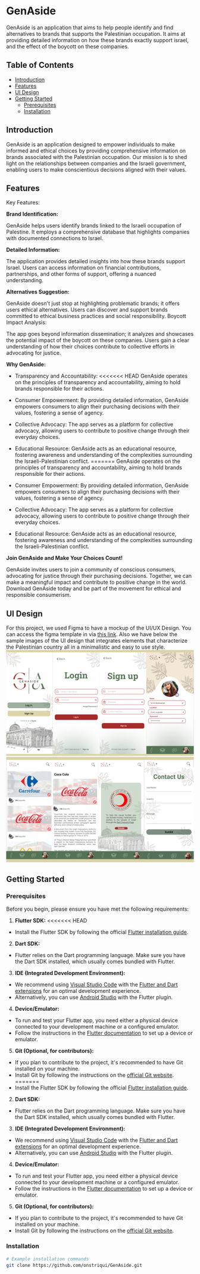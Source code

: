 # GenAside

GenAside is an application that aims to help people identify and find alternatives to brands that supports the Palestinian occupation.
It aims at providing detailed information on how these brands exactly support israel, and the effect of the boycott on these companies.

## Table of Contents

- [Introduction](#introduction)
- [Features](#features)
- [UI Design](#ui-design)
- [Getting Started](#getting-started)
  - [Prerequisites](#prerequisites)
  - [Installation](#installation)

## Introduction
GenAside is an application designed to empower individuals to make informed and ethical choices by providing comprehensive information on brands associated with the Palestinian occupation. Our mission is to shed light on the relationships between companies and the Israeli government, enabling users to make conscientious decisions aligned with their values.

## Features

Key Features:

**Brand Identification:**

GenAside helps users identify brands linked to the Israeli occupation of Palestine.
It employs a comprehensive database that highlights companies with documented connections to Israel.

**Detailed Information:**

The application provides detailed insights into how these brands support Israel.
Users can access information on financial contributions, partnerships, and other forms of support, offering a nuanced understanding.

**Alternatives Suggestion:**

GenAside doesn't just stop at highlighting problematic brands; it offers users ethical alternatives.
Users can discover and support brands committed to ethical business practices and social responsibility.
Boycott Impact Analysis:

The app goes beyond information dissemination; it analyzes and showcases the potential impact of the boycott on these companies.
Users gain a clear understanding of how their choices contribute to collective efforts in advocating for justice.

**Why GenAside:**

- Transparency and Accountability:
<<<<<<< HEAD
GenAside operates on the principles of transparency and accountability, aiming to hold brands responsible for their actions.

- Consumer Empowerment:
By providing detailed information, GenAside empowers consumers to align their purchasing decisions with their values, fostering a sense of agency.

- Collective Advocacy:
The app serves as a platform for collective advocacy, allowing users to contribute to positive change through their everyday choices.

- Educational Resource:
GenAside acts as an educational resource, fostering awareness and understanding of the complexities surrounding the Israeli-Palestinian conflict.
=======
  GenAside operates on the principles of transparency and accountability, aiming to hold brands responsible for their actions.

- Consumer Empowerment:
  By providing detailed information, GenAside empowers consumers to align their purchasing decisions with their values, fostering a sense of agency.

- Collective Advocacy:
  The app serves as a platform for collective advocacy, allowing users to contribute to positive change through their everyday choices.

- Educational Resource:
  GenAside acts as an educational resource, fostering awareness and understanding of the complexities surrounding the Israeli-Palestinian conflict.

**Join GenAside and Make Your Choices Count!**

GenAside invites users to join a community of conscious consumers, advocating for justice through their purchasing decisions. Together, we can make a meaningful impact and contribute to positive change in the world. Download GenAside today and be part of the movement for ethical and responsible consumerism.

## UI Design
For this project, we used Figma to have a mockup of the UI/UX Design.
You can access the figma template in via [this link](https://www.figma.com/proto/RrVgXYD1drzgJq9wyqXeca/GenAside?type=design&node-id=67-47&t=cllQVyJGpb1Y0vfi-1&scaling=scale-down&page-id=0%3A1&starting-point-node-id=67%3A47&mode=design).
Also we have below the sample images of the UI design that integrates elements that characterize the Palestinian country all in a minimalistic and easy to use style.
![](GenAsidefinale/assets/ui1.png)
![](GenAsidefinale/assets/ui2.png)

## Getting Started

### Prerequisites

Before you begin, please ensure you have met the following requirements:

1. **Flutter SDK:**
<<<<<<< HEAD
  - Install the Flutter SDK by following the official [Flutter installation guide](https://flutter.dev/docs/get-started/install).

2. **Dart SDK:**
  - Flutter relies on the Dart programming language. Make sure you have the Dart SDK installed, which usually comes bundled with Flutter.

3. **IDE (Integrated Development Environment):**
  - We recommend using [Visual Studio Code](https://code.visualstudio.com/) with the [Flutter and Dart extensions](https://flutter.dev/docs/get-started/editor?tab=vscode) for an optimal development experience.
  - Alternatively, you can use [Android Studio](https://developer.android.com/studio) with the Flutter plugin.

4. **Device/Emulator:**
  - To run and test your Flutter app, you need either a physical device connected to your development machine or a configured emulator.
  - Follow the instructions in the [Flutter documentation](https://flutter.dev/docs/get-started/install) to set up a device or emulator.

5. **Git (Optional, for contributors):**
  - If you plan to contribute to the project, it's recommended to have Git installed on your machine.
  - Install Git by following the instructions on the [official Git website](https://git-scm.com/book/en/v2/Getting-Started-Installing-Git).
=======
- Install the Flutter SDK by following the official [Flutter installation guide](https://flutter.dev/docs/get-started/install).

2. **Dart SDK:**
- Flutter relies on the Dart programming language. Make sure you have the Dart SDK installed, which usually comes bundled with Flutter.

3. **IDE (Integrated Development Environment):**
- We recommend using [Visual Studio Code](https://code.visualstudio.com/) with the [Flutter and Dart extensions](https://flutter.dev/docs/get-started/editor?tab=vscode) for an optimal development experience.
- Alternatively, you can use [Android Studio](https://developer.android.com/studio) with the Flutter plugin.

4. **Device/Emulator:**
- To run and test your Flutter app, you need either a physical device connected to your development machine or a configured emulator.
- Follow the instructions in the [Flutter documentation](https://flutter.dev/docs/get-started/install) to set up a device or emulator.

5. **Git (Optional, for contributors):**
- If you plan to contribute to the project, it's recommended to have Git installed on your machine.
- Install Git by following the instructions on the [official Git website](https://git-scm.com/book/en/v2/Getting-Started-Installing-Git).



### Installation
```bash
# Example installation commands
git clone https://github.com/onstriqui/GenAside.git

